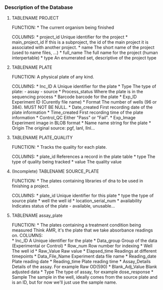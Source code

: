 ### Description of the Database

1. TABLENAME    PROJECT
 
    FUNCTION:   * The current organism being finished

    COLUMNS:    * project_id   		Unique identifier for the project
 		        * main_project_id		If this is a subproject, the id of the main
  					                project it is associated with another project.
                * name         		The short name of the project (used to name files, ...)
                * full_name    		The full name for the project (human interpertable)
 		        * type 			    An enumerated set, descriptive of the project type

2. TABLENAME    PLATE

    FUNCTION:   A physical plate of any kind.
 
    COLUMNS:    * Inc_ID	        A Unique identifier for the plate
                * Type		    The type of plate:
                                - assay
                                - source
       		    * Process_status  Where the plate is in the sequencing process
 				* Barcode		    barcode for the plate
 				* Exp_ID		    Experiment ID (Curently file name)
 				* Format    	    The number of wells (96 or 384). MUST NOT BE NULL.
 				* Date_created 	First recording date of the plate information
 				* Time_created 	First recording time of the plate information
 				* Control_QC      Either "Pass" or "Fail".
                * Exp_Image       Experiment image in BLOB format
                * Name		    name string for the plate
 				* Origin	  	    The original source: pgf, lanl, llnl...

3. TABLENAME    PLATE_QUALITY
 
    FUNCTION:   * Tracks the quality for each plate.
 
    COLUMNS:    * plate_id       References a record in the plate table
                * type	       The type of quality being tracked
                * value		   The quality value

4.  (Incomplete)
    TABLENAME   SOURCE_PLATE
 
    FUNCTION:   * The plates containing libraries of dna to be used in
                finishing a project.
 
    COLUMNS:    * plate_id     	Unique identifier for this plate
 		        * type		the type of source plate
                * well		the well id
 		        * location_serial_num
                * availability  	Indicates status of the plate - available, unusable...

5. TABLENAME	assay_plate
 
    FUNCTION:	* The plates containing a treatment condition being measured
 		        Think AMR, it's the plate that we take absorbance readings on.
    COLUMNS:    
                * Inc_ID          A Unique identifier for the plate
 		        * Data_group	    Group of the data (Experimental or Control)
                * Row_num 	    Row number for indexing 
                * Well	        The well id
                * Raw_Value 		Raw value
                * Elapsed_time	Readings at different timepoints
                * Data_File_Name	Experiment data file name
                * Reading_date	Plate reading date
                * Reading_time	Plate reading time
                * Assay_Details 	Details of the assay. For example Raw OD(590)
                * Blank_Adj_Value Blank adjusted data
                * Type	        The type of assay, for example dose_response
                * Sample          The sample in the well, ideally comes from the source plate and
                                is an ID, but for now we'll just use the sample name.